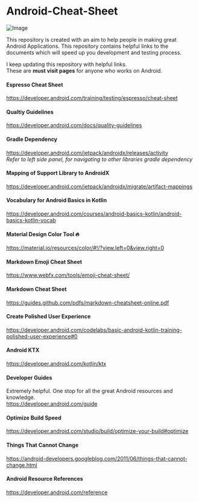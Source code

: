 # Android-Cheat-Sheet  

![Image](https://img.shields.io/badge/version-1.0-blue)

This repository is created with an aim to help people in making great Android Applications.
This repository contains helpful links to the documents which will speed up you development and testing process.

I keep updating this repository with helpful links.  
These are __must visit pages__ for anyone who works on Android.

#### Espresso Cheat Sheet
https://developer.android.com/training/testing/espresso/cheat-sheet

#### Qualtiy Guidelines
https://developer.android.com/docs/quality-guidelines

#### Gradle Dependency  
https://developer.android.com/jetpack/androidx/releases/activity  
*Refer to left side panel, for navigating to other libraries gradle dependency*

#### Mapping of Support Library to AndroidX
https://developer.android.com/jetpack/androidx/migrate/artifact-mappings

#### Vocabulary for Android Basics in Kotlin
https://developer.android.com/courses/android-basics-kotlin/android-basics-kotlin-vocab

#### Material Design Color Tool :fire:
https://material.io/resources/color/#!/?view.left=0&view.right=0

#### Markdown Emoji Cheat Sheet
https://www.webfx.com/tools/emoji-cheat-sheet/

#### Markdown Cheat Sheet
https://guides.github.com/pdfs/markdown-cheatsheet-online.pdf

#### Create Polished User Experience
https://developer.android.com/codelabs/basic-android-kotlin-training-polished-user-experience#0

#### Android KTX
https://developer.android.com/kotlin/ktx

#### Developer Guides  
Extremely helpful. One stop for all the great Android resources and knowledge.  
https://developer.android.com/guide

#### Optimize Build Speed
https://developer.android.com/studio/build/optimize-your-build#optimize

#### Things That Cannot Change
https://android-developers.googleblog.com/2011/06/things-that-cannot-change.html

#### Android Resource References  
https://developer.android.com/reference
